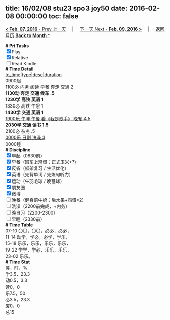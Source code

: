 title: 16/02/08 stu23 spo3 joy50
date: 2016-02-08 00:00:00
toc: false
---
[**< Feb. 07, 2016** - Prev 上一天](/lifelogs/2016/02/d07.html) &nbsp; &nbsp; | &nbsp; &nbsp; [下一天 Next - **Feb. 09, 2016 >**](/lifelogs/2016/02/d09.html) &nbsp; &nbsp; |  &nbsp; &nbsp; [返回月历 **Back to Month ^**](/lifelogs/2016/02/index.html)
<br/><div><b># Pri Tasks</b></div><div><input checked="true" type="checkbox"/>Play</div><div><input checked="true" type="checkbox"/>Relative</div><div><input type="checkbox"/>Read Kindle</div><div><b># Time Detail</b></div><div><u>to_time|type|desc|duration</u></div><div>0900起</div><div>1100必 内务 阅读 早餐 奔走 交通 2</div><div><b>1130动 奔走 交通 候车 .5</b></div><div><b>1230学 高铁</b> <b>英语 1</b></div><div>1330必 高铁 午憩 1</div><div><b>1430学 交通 英语 1</b></div><div><u>1900乐 午睡 午餐 看《我是歌手》 晚餐 4.5</u></div><div><b>2030学 交通 读书 1.5</b></div><div>2100必 杂务 .5</div><div><u>0000乐 日剧 洗澡 3</u></div><div>0000睡</div><div><b># Discipline</b></div><div><input checked="true" type="checkbox"/>早起（0830前）</div><div><input checked="true" type="checkbox"/>早餐（班车上鸡蛋；正式玉米+?）</div><div><input checked="true" type="checkbox"/>反省（框架复习 / 生活优化）</div><div><input checked="true" type="checkbox"/>英语（先背单词 / 先炼句听力）</div><div><input checked="true" type="checkbox"/>运动（午羽毛球 / 晚毽球）</div><div><input checked="true" type="checkbox"/>朋友圈</div><div><input checked="true" type="checkbox"/>微博</div><div><input type="checkbox"/>晚餐（健身前牛奶；后水果+鸡蛋*2）</div><div><input type="checkbox"/>洗澡（2200前完成，+内务）</div><div><input type="checkbox"/>晚自习（2200-2300）</div><div><input type="checkbox"/>早睡（2330前）</div><div><b># Time Table</b></div><div>07-10 〇〇，〇〇，必必，必必，</div><div>11-14 动学，学必，必学，学乐，</div><div>15-18 乐乐，乐乐，乐乐，乐乐，</div><div>19-22 学学，学必，乐乐，乐乐，</div><div>23-02 乐乐。</div><div><b># Time Stat</b></div><div>类，时，%</div><div>学3.5，23.3</div><div>动0.5，3.3</div><div>读0，0</div><div>乐7.5，50</div><div>必3.5，23.3</div><div>废0，0</div><div>总15</div>